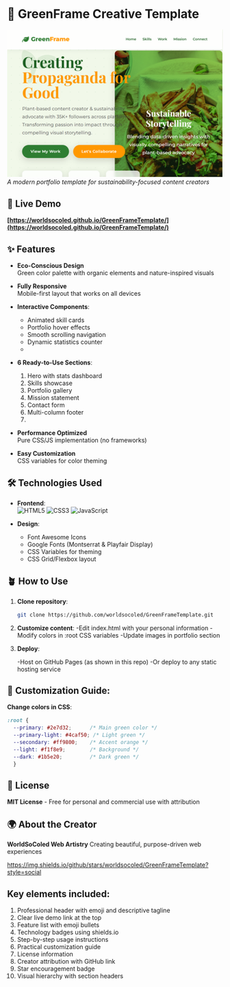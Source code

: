 # 🌱 GreenFrame Creative Template

![GreenFrame Screenshot](screenshot.png)
*A modern portfolio template for sustainability-focused content creators*

## 🚀 Live Demo
**[https://worldsocoled.github.io/GreenFrameTemplate/](https://worldsocoled.github.io/GreenFrameTemplate/)**

## ✨ Features

- **Eco-Conscious Design**  
  Green color palette with organic elements and nature-inspired visuals
  
- **Fully Responsive**  
  Mobile-first layout that works on all devices
  
- **Interactive Components**:
  - Animated skill cards
  - Portfolio hover effects
  - Smooth scrolling navigation
  - Dynamic statistics counter
  - 
- **6 Ready-to-Use Sections**:
  1. Hero with stats dashboard
  2. Skills showcase
  3. Portfolio gallery
  4. Mission statement
  5. Contact form
  6. Multi-column footer
  7. 
- **Performance Optimized**  
  Pure CSS/JS implementation (no frameworks)
- **Easy Customization**  
  CSS variables for color theming

## 🛠 Technologies Used

- **Frontend**:  
  ![HTML5](https://img.shields.io/badge/-HTML5-E34F26?logo=html5&logoColor=white)
  ![CSS3](https://img.shields.io/badge/-CSS3-1572B6?logo=css3&logoColor=white)
  ![JavaScript](https://img.shields.io/badge/-JavaScript-F7DF1E?logo=javascript&logoColor=black)
  
- **Design**:
  - Font Awesome Icons
  - Google Fonts (Montserrat & Playfair Display)
  - CSS Variables for theming
  - CSS Grid/Flexbox layout

## 🪴 How to Use

1. **Clone repository**:
   ```bash
   git clone https://github.com/worldsocoled/GreenFrameTemplate.git
   ```
   
2. **Customize content**:
   -Edit index.html with your personal information
   -Modify colors in :root CSS variables
   -Update images in portfolio section

3. **Deploy**:

   -Host on GitHub Pages (as shown in this repo)
   -Or deploy to any static hosting service

## **🎨 Customization Guide**:

**Change colors in CSS**:

```CSS
:root {
  --primary: #2e7d32;      /* Main green color */
  --primary-light: #4caf50; /* Light green */
  --secondary: #ff9800;    /* Accent orange */
  --light: #f1f8e9;        /* Background */
  --dark: #1b5e20;         /* Dark green */
  }
```
## 📜 **License**

**MIT License** - Free for personal and commercial use with attribution

## 🌍 **About the Creator**

**WorldSoColed Web Artistry**
Creating beautiful, purpose-driven web experiences

https://img.shields.io/github/stars/worldsocoled/GreenFrameTemplate?style=social

## **Key elements included**:

1. Professional header with emoji and descriptive tagline
2. Clear live demo link at the top
3. Feature list with emoji bullets
4. Technology badges using shields.io
5. Step-by-step usage instructions
6. Practical customization guide
7. License information
8. Creator attribution with GitHub link
9. Star encouragement badge
10. Visual hierarchy with section headers




